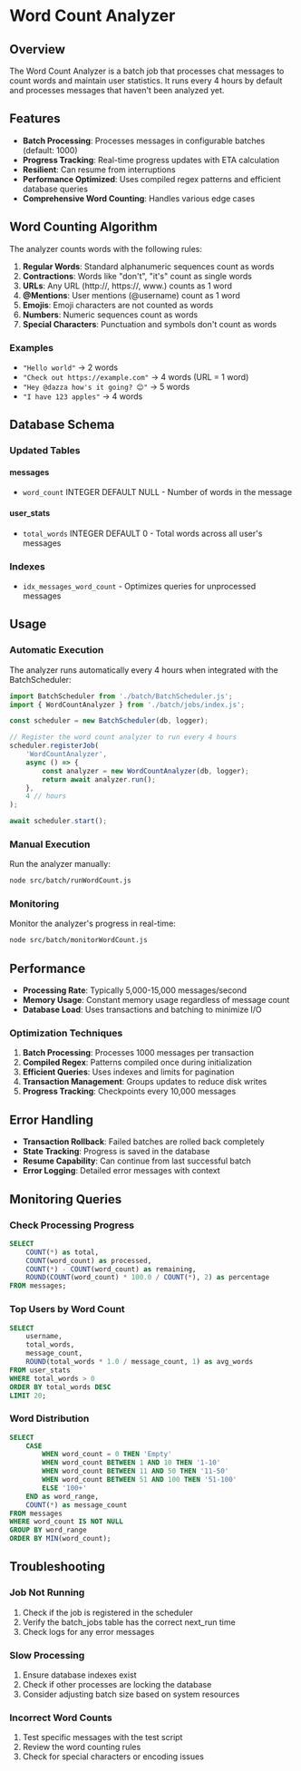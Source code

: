 # Word Count Analyzer

## Overview

The Word Count Analyzer is a batch job that processes chat messages to count words and maintain user statistics. It runs every 4 hours by default and processes messages that haven't been analyzed yet.

## Features

- **Batch Processing**: Processes messages in configurable batches (default: 1000)
- **Progress Tracking**: Real-time progress updates with ETA calculation
- **Resilient**: Can resume from interruptions
- **Performance Optimized**: Uses compiled regex patterns and efficient database queries
- **Comprehensive Word Counting**: Handles various edge cases

## Word Counting Algorithm

The analyzer counts words with the following rules:

1. **Regular Words**: Standard alphanumeric sequences count as words
2. **Contractions**: Words like "don't", "it's" count as single words
3. **URLs**: Any URL (http://, https://, www.) counts as 1 word
4. **@Mentions**: User mentions (@username) count as 1 word
5. **Emojis**: Emoji characters are not counted as words
6. **Numbers**: Numeric sequences count as words
7. **Special Characters**: Punctuation and symbols don't count as words

### Examples

- `"Hello world"` → 2 words
- `"Check out https://example.com"` → 4 words (URL = 1 word)
- `"Hey @dazza how's it going? 😊"` → 5 words
- `"I have 123 apples"` → 4 words

## Database Schema

### Updated Tables

#### messages
- `word_count` INTEGER DEFAULT NULL - Number of words in the message

#### user_stats  
- `total_words` INTEGER DEFAULT 0 - Total words across all user's messages

### Indexes
- `idx_messages_word_count` - Optimizes queries for unprocessed messages

## Usage

### Automatic Execution

The analyzer runs automatically every 4 hours when integrated with the BatchScheduler:

```javascript
import BatchScheduler from './batch/BatchScheduler.js';
import { WordCountAnalyzer } from './batch/jobs/index.js';

const scheduler = new BatchScheduler(db, logger);

// Register the word count analyzer to run every 4 hours
scheduler.registerJob(
    'WordCountAnalyzer',
    async () => {
        const analyzer = new WordCountAnalyzer(db, logger);
        return await analyzer.run();
    },
    4 // hours
);

await scheduler.start();
```

### Manual Execution

Run the analyzer manually:

```bash
node src/batch/runWordCount.js
```

### Monitoring

Monitor the analyzer's progress in real-time:

```bash
node src/batch/monitorWordCount.js
```

## Performance

- **Processing Rate**: Typically 5,000-15,000 messages/second
- **Memory Usage**: Constant memory usage regardless of message count
- **Database Load**: Uses transactions and batching to minimize I/O

### Optimization Techniques

1. **Batch Processing**: Processes 1000 messages per transaction
2. **Compiled Regex**: Patterns compiled once during initialization
3. **Efficient Queries**: Uses indexes and limits for pagination
4. **Transaction Management**: Groups updates to reduce disk writes
5. **Progress Tracking**: Checkpoints every 10,000 messages

## Error Handling

- **Transaction Rollback**: Failed batches are rolled back completely
- **State Tracking**: Progress is saved in the database
- **Resume Capability**: Can continue from last successful batch
- **Error Logging**: Detailed error messages with context

## Monitoring Queries

### Check Processing Progress
```sql
SELECT 
    COUNT(*) as total,
    COUNT(word_count) as processed,
    COUNT(*) - COUNT(word_count) as remaining,
    ROUND(COUNT(word_count) * 100.0 / COUNT(*), 2) as percentage
FROM messages;
```

### Top Users by Word Count
```sql
SELECT 
    username, 
    total_words, 
    message_count,
    ROUND(total_words * 1.0 / message_count, 1) as avg_words
FROM user_stats
WHERE total_words > 0
ORDER BY total_words DESC
LIMIT 20;
```

### Word Distribution
```sql
SELECT 
    CASE 
        WHEN word_count = 0 THEN 'Empty'
        WHEN word_count BETWEEN 1 AND 10 THEN '1-10'
        WHEN word_count BETWEEN 11 AND 50 THEN '11-50'
        WHEN word_count BETWEEN 51 AND 100 THEN '51-100'
        ELSE '100+'
    END as word_range,
    COUNT(*) as message_count
FROM messages
WHERE word_count IS NOT NULL
GROUP BY word_range
ORDER BY MIN(word_count);
```

## Troubleshooting

### Job Not Running
1. Check if the job is registered in the scheduler
2. Verify the batch_jobs table has the correct next_run time
3. Check logs for any error messages

### Slow Processing
1. Ensure database indexes exist
2. Check if other processes are locking the database
3. Consider adjusting batch size based on system resources

### Incorrect Word Counts
1. Test specific messages with the test script
2. Review the word counting rules
3. Check for special characters or encoding issues